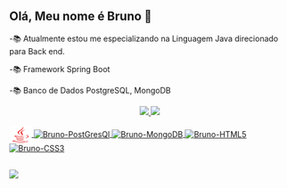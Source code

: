 ## Olá, Meu nome é Bruno 👋

-📚 Atualmente estou me especializando na Linguagem Java direcionado para Back end.

-📚 Framework Spring Boot

-📚 Banco de Dados PostgreSQL, MongoDB




<div align="center">
  <a href="https://github.com/brunopaesdemedeiros">
  <img height="150em" src="https://github-readme-stats.vercel.app/api?username=brunopaesdemedeiros&show_icons=true&theme=dark&include_all_commits=true&count_private=true"/>
  <img height="150em" src="https://github-readme-stats.vercel.app/api/top-langs/?username=brunopaesdemedeiros&layout=compact&langs_count=7&theme=dark"/>
</div>
<div style="display: inline_block"><br>
  <img align="center" alt="Bruno-Java" height="30" width="40" src="https://raw.githubusercontent.com/devicons/devicon/master/icons/java/java-plain.svg">
  <img align="center" alt="Bruno-PostGresQl" height="30" width="40" src="https://cdn.jsdelivr.net/gh/devicons/devicon/icons/postgresql/postgresql-original-wordmark.svg">
  <img align="center" alt="Bruno-MongoDB" height="30" width="40" src="https://cdn.jsdelivr.net/gh/devicons/devicon/icons/mongodb/mongodb-original-wordmark.svg">
  <img align="center" alt="Bruno-HTML5" height="30" width="40" src="https://cdn.jsdelivr.net/gh/devicons/devicon/icons/html5/html5-original-wordmark.svg">  
  <img align="center" alt="Bruno-CSS3" height="30" width="40" src="https://cdn.jsdelivr.net/gh/devicons/devicon/icons/css3/css3-original-wordmark.svg"> 
</div>
  
  ##
 
<div> 
  <a href="http://www.linkedin.com/in/bruno-paes-de-medeiros-6888265b" target="_blank"><img src="https://img.shields.io/badge/-LinkedIn-%230077B5?style=for-the-badge&logo=linkedin&logoColor=white" target="_blank"></a> 
 

 
</div>
